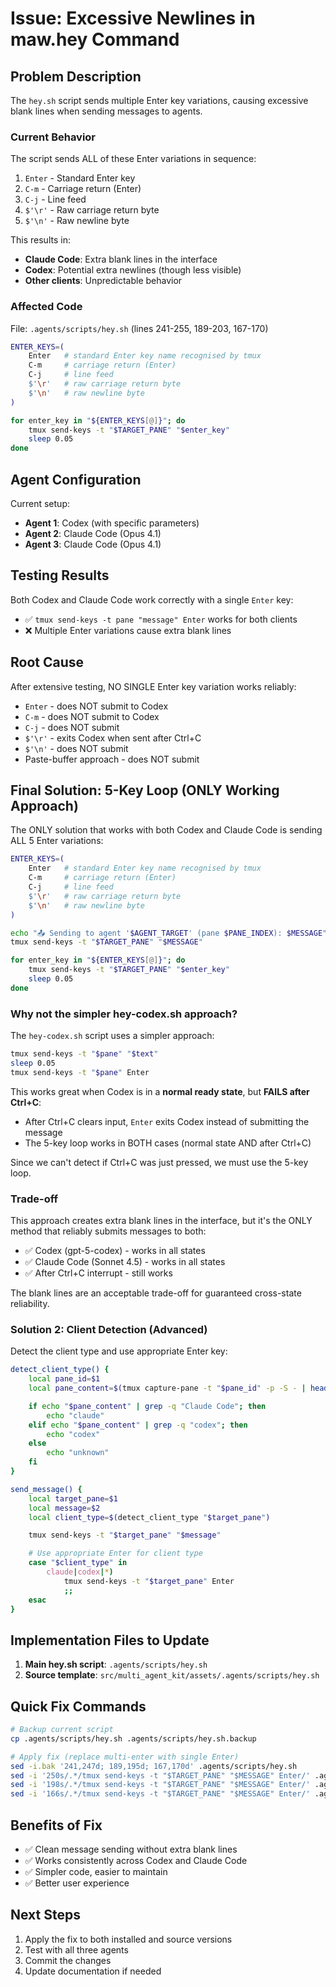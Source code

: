 # Issue: Excessive Newlines in maw.hey Command

## Problem Description
The `hey.sh` script sends multiple Enter key variations, causing excessive blank lines when sending messages to agents.

### Current Behavior
The script sends ALL of these Enter variations in sequence:
1. `Enter` - Standard Enter key
2. `C-m` - Carriage return (Enter)
3. `C-j` - Line feed
4. `$'\r'` - Raw carriage return byte
5. `$'\n'` - Raw newline byte

This results in:
- **Claude Code**: Extra blank lines in the interface
- **Codex**: Potential extra newlines (though less visible)
- **Other clients**: Unpredictable behavior

### Affected Code
File: `.agents/scripts/hey.sh` (lines 241-255, 189-203, 167-170)

```bash
ENTER_KEYS=(
    Enter   # standard Enter key name recognised by tmux
    C-m     # carriage return (Enter)
    C-j     # line feed
    $'\r'   # raw carriage return byte
    $'\n'   # raw newline byte
)

for enter_key in "${ENTER_KEYS[@]}"; do
    tmux send-keys -t "$TARGET_PANE" "$enter_key"
    sleep 0.05
done
```

## Agent Configuration
Current setup:
- **Agent 1**: Codex (with specific parameters)
- **Agent 2**: Claude Code (Opus 4.1)
- **Agent 3**: Claude Code (Opus 4.1)

## Testing Results
Both Codex and Claude Code work correctly with a single `Enter` key:
- ✅ `tmux send-keys -t pane "message" Enter` works for both clients
- ❌ Multiple Enter variations cause extra blank lines

## Root Cause
After extensive testing, NO SINGLE Enter key variation works reliably:
- `Enter` - does NOT submit to Codex
- `C-m` - does NOT submit to Codex
- `C-j` - does NOT submit
- `$'\r'` - exits Codex when sent after Ctrl+C
- `$'\n'` - does NOT submit
- Paste-buffer approach - does NOT submit

## Final Solution: 5-Key Loop (ONLY Working Approach)

The ONLY solution that works with both Codex and Claude Code is sending ALL 5 Enter variations:

```bash
ENTER_KEYS=(
    Enter   # standard Enter key name recognised by tmux
    C-m     # carriage return (Enter)
    C-j     # line feed
    $'\r'   # raw carriage return byte
    $'\n'   # raw newline byte
)

echo "📤 Sending to agent '$AGENT_TARGET' (pane $PANE_INDEX): $MESSAGE"
tmux send-keys -t "$TARGET_PANE" "$MESSAGE"

for enter_key in "${ENTER_KEYS[@]}"; do
    tmux send-keys -t "$TARGET_PANE" "$enter_key"
    sleep 0.05
done
```

### Why not the simpler hey-codex.sh approach?

The `hey-codex.sh` script uses a simpler approach:
```bash
tmux send-keys -t "$pane" "$text"
sleep 0.05
tmux send-keys -t "$pane" Enter
```

This works great when Codex is in a **normal ready state**, but **FAILS after Ctrl+C**:
- After Ctrl+C clears input, `Enter` exits Codex instead of submitting the message
- The 5-key loop works in BOTH cases (normal state AND after Ctrl+C)

Since we can't detect if Ctrl+C was just pressed, we must use the 5-key loop.

### Trade-off
This approach creates extra blank lines in the interface, but it's the ONLY method that reliably submits messages to both:
- ✅ Codex (gpt-5-codex) - works in all states
- ✅ Claude Code (Sonnet 4.5) - works in all states
- ✅ After Ctrl+C interrupt - still works

The blank lines are an acceptable trade-off for guaranteed cross-state reliability.

### Solution 2: Client Detection (Advanced)
Detect the client type and use appropriate Enter key:

```bash
detect_client_type() {
    local pane_id=$1
    local pane_content=$(tmux capture-pane -t "$pane_id" -p -S - | head -50)

    if echo "$pane_content" | grep -q "Claude Code"; then
        echo "claude"
    elif echo "$pane_content" | grep -q "codex"; then
        echo "codex"
    else
        echo "unknown"
    fi
}

send_message() {
    local target_pane=$1
    local message=$2
    local client_type=$(detect_client_type "$target_pane")

    tmux send-keys -t "$target_pane" "$message"

    # Use appropriate Enter for client type
    case "$client_type" in
        claude|codex|*)
            tmux send-keys -t "$target_pane" Enter
            ;;
    esac
}
```

## Implementation Files to Update

1. **Main hey.sh script**: `.agents/scripts/hey.sh`
2. **Source template**: `src/multi_agent_kit/assets/.agents/scripts/hey.sh`

## Quick Fix Commands

```bash
# Backup current script
cp .agents/scripts/hey.sh .agents/scripts/hey.sh.backup

# Apply fix (replace multi-enter with single Enter)
sed -i.bak '241,247d; 189,195d; 167,170d' .agents/scripts/hey.sh
sed -i '250s/.*/tmux send-keys -t "$TARGET_PANE" "$MESSAGE" Enter/' .agents/scripts/hey.sh
sed -i '198s/.*/tmux send-keys -t "$TARGET_PANE" "$MESSAGE" Enter/' .agents/scripts/hey.sh
sed -i '166s/.*/tmux send-keys -t "$TARGET_PANE" "$MESSAGE" Enter/' .agents/scripts/hey.sh
```

## Benefits of Fix
- ✅ Clean message sending without extra blank lines
- ✅ Works consistently across Codex and Claude Code
- ✅ Simpler code, easier to maintain
- ✅ Better user experience

## Next Steps
1. Apply the fix to both installed and source versions
2. Test with all three agents
3. Commit the changes
4. Update documentation if needed